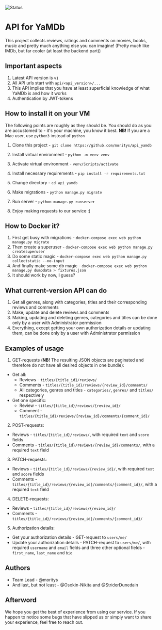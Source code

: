 ![Status](https://github.com/StriderDunedain/yamdb_final/actions/workflows/yamdb_workflow.yml/badge.svg)
# API for YaMDb

This project collects reviews, ratings and comments on movies, books, music and pretty much anything else you can imagine!
(Pretty much like IMDb, but far cooler (at least the backend part))

## Important aspects
 1. Latest API version is `v1`
 2. All API urls start with `api/<api_version>/...`
 3. This API implies that you have at least superficial knowledge of what YaMDb is and how it works
 4. Authentication by JWT-tokens

## How to install it on your VM
The following points are roughly as they should be. You should do as you are accustomed to - it's your machine, you know it best.
**NB!** If you are a Mac user, use `python3` instead of `python` 

1. Clone this project - `git clone https://github.com/moritys/api_yamdb`

2. Install virtual environment - `python -m venv venv`

3. Activate virtual environment - `venv/Scripts/activate`

4. Install necessary requirements - `pip install -r requirements.txt`

5. Change directory - `cd api_yamdb`

6. Make migrations - `python manage.py migrate`

7. Run server - `python manage.py runserver`

8. Enjoy making requests to our service :)

## How to Docker it?
1. First get busy with migrations - `docker-compose exec web python manage.py migrate`
2. Then create a superuser - `docker-compose exec web python manage.py createsuperuser`
3. Do some static magic - `docker-compose exec web python manage.py collectstatic --no-input `
4. And finally make some db magic - `docker-compose exec web python manage.py dumpdata > fixtures.json`
5. It should work by now, I guess?

## What current-version API can do
1. Get all genres, along with categories, titles and their corresponding reviews and comments
2. Make, update and delete reviews and comments
3. Making, updating and deleting genres, categories and titles can be done only by a user with Administrator permission
4. Everything, except getting your own authorization details or updating them, can be done only by a user with Administrator permission

## Examples of usage
1. GET-requests (**NB!** The resulting JSON objects are paginated and therefore do not have all desired objects in one bundle):
 - Get all:
   - Reviews - `titles/{title_id}/reviews/`
   - Comments - `titles/{title_id}/reviews/{review_id}/comments/`
   - All categories, genres and titles - `categories/`, `genres/` and `titles/` respectively
 - Get one specific:
   - Review - `titles/{title_id}/reviews/{review_id}/`
   - Comment - `titles/{title_id}/reviews/{review_id}/comments/{comment_id}/`

2. POST-requests:
 - Reviews - `titles/{title_id}/reviews/`, with required `text` and `score` fields
 - Comments - `titles/{title_id}/reviews/{review_id}/comments/`, with a required `text` field

3. PATCH-requests:
 - Reviews - `titles/{title_id}/reviews/{review_id}/`, with required `text` and `score` fields
 - Comments - `titles/{title_id}/reviews/{review_id}/comments/{comment_id}/`, with a required `text` field

4. DELETE-requests:
 - Reviews - `titles/{title_id}/reviews/{review_id}/`
 - Comments - `titles/{title_id}/reviews/{review_id}/comments/{comment_id}/`

5. Authorization details:
 - Get your authorization details - GET-request to `users/me/`
 - Update your authorization details - PATCH-request to `users/me/`, with required `username` and `email` fields and three other optional fields - `first_name`, `last_name` and `bio`

## Authors
 - Team Lead - @moritys
 - And last, but not least - @Osokin-Nikita and @StriderDunedain
 
## Afterword
We hope you get the best of experience from using our service. If you happen to notice some bugs that have slipped us or simply want to share your experience, feel free to reach out.
